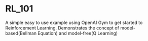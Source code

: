 # RL_101
A simple easy to use example using OpenAI Gym to get started to Reinforcement Learning. Demonstrates the concept of model-based(Bellman Equation) and model-free(Q Learning)
